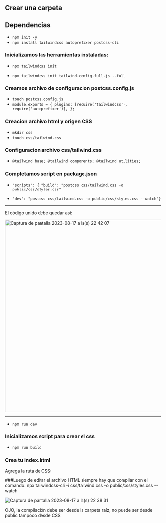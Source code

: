 ## Crear una carpeta

## Dependencias

- `npm init -y`
- `npm install tailwindcss autoprefixer postcss-cli`

### Inicializamos las herramientas instaladas:

<!-- Genera archivo configuracion vacio de nombre tailwind.config.js -->

- `npx tailwindcss init`
<!-- Genera archivo configuracion completo -->
- `npx tailwindcss init tailwind.config.full.js --full`

<!-- Plugin recomendado para VSCode: Tailwind CSS IntelliSense -->

### Creamos archivo de configuracion postcss.config.js

<!-- Instrucciones archivo postcss.config.js: -->

- `touch postcss.config.js`
- `module.exports = { plugins: [require('tailwindcss'), require('autoprefixer')], };`

### Creacion archivo html y origen CSS

- `mkdir css`
- `touch css/tailwind.css`

### Configuracion archivo css/tailwind.css

- `@tailwind base; @tailwind components; @tailwind utilities;`

### Completamos script en package.json

- `"scripts": { "build": "postcss css/tailwind.css -o public/css/styles.css"`
<!-- Para autoregenerar el tailwind.css cuando creamos paquetes -->
- `"dev": "postcss css/tailwind.css -o public/css/styles.css --watch"}`

*******
El código unido debe quedar así:

<img width="622" alt="Captura de pantalla 2023-08-17 a la(s) 22 42 07" src="https://github.com/stypcanto/Test-Tailwind/assets/80213508/9f7eec5d-1b47-4a13-9234-24fcf5c5ae21">


*******

<!-- Ejecutar para compilar -->
- `npm run dev`

### Inicializamos script para crear el css

<!-- genera una directorio css con su styels.css en la carpeta public -->

- `npm run build`

### Crea tu index.html
Agrega la ruta de CSS:     <link rel="stylesheet" href="./css/styles.css">

###Luego de editar el archivo HTML siempre hay que compilar con el comando:
npx tailwindcss-cli -i css/tailwind.css -o public/css/styles.css --watch 

![Captura de pantalla 2023-08-17 a la(s) 22 38 31](https://github.com/stypcanto/Test-Tailwind/assets/80213508/541ef748-1647-4feb-a2a8-736e7f0fe540)



OJO, la compilación debe ser desde la carpeta raíz, no puede ser desde public tampoco desde CSS
